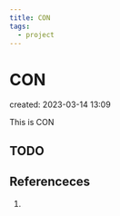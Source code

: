 ```yaml
---
title: CON
tags:
  - project
---
```


# CON
created: 2023-03-14 13:09

This is CON

## TODO

## Referenceces
1. 
